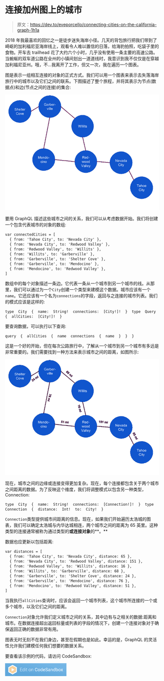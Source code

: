 # 连接加州图上的城市

> 原文：<https://dev.to/eveporcello/connecting-cities-on-the-california-graph-1h1a>

2018 年我最喜欢的回忆之一是徒步迷失海岸小径。几天的背包旅行把我们带到了崎岖的加利福尼亚海岸线上，观看令人难以置信的日落，给海豹拍照，吃袋子里的食物。开车去 trailhead 花了大约六个小时，几乎没有使用一条主要的高速公路。当蜿蜒的双车道公路在全州的小镇间划出一道道线时，我意识到我不仅仅是在穿越加利福尼亚州。哦，不…我离开了工作，但又一次，我在遍历一个图表。

图是表示一组相互连接的对象的正式方式。我们可以用一个图表来表示去失落海岸旅行中的城市以及它们之间的联系。下图描述了整个旅程，并将其表示为节点(数据点)和边(节点之间的连接)的集合:

[![diagram of connected cities](img/7656e5657e7aca0eea2ae84a3b86c0ff.png)](https://res.cloudinary.com/practicaldev/image/fetch/s--uOG40MIV--/c_limit%2Cf_auto%2Cfl_progressive%2Cq_auto%2Cw_880/https://moonhighway.com/static/d234e2f607a239c7a5d4e1ad705d2970/39bb6/city-to-city-diagram.png)

要用 GraphQL 描述这些城市之间的关系，我们可以从考虑数据开始。我们将创建一个包含代表城市的对象的数组:

```
var connectedCities = [
  { from: 'Tahoe City', to: 'Nevada City' },
  { from: 'Nevada City', to: 'Redwood Valley' },
  { from: 'Redwood Valley', to: 'Willits' },
  { from: 'Willits', to: 'Garberville' },
  { from: 'Garberville', to: 'Shelter Cove' },
  { from: 'Garberville', to: 'Mendocino' },
  { from: 'Mendocino', to: 'Redwood Valley' },
] 
```

数组中的每个对象描述一条边。它代表一条从一个城市到另一个城市的线。从那里，我们可以通过为一个`City`创建一个类型来建模这个数据。城市应该有一个`name`。它还应该有一个名为`connections`的字段，返回与之连接的城市列表。我们的模式应该是这样的:

```
type  City  {  name:  String!  connections:  [City!]!  }  type  Query  {  allCities:  [City!]!  } 
```

要查询数据，可以执行以下查询:

```
query  {  allCities  {  name  connections  {  name  }  }  } 
```

这是一个好的开始，但在每次公路旅行中，了解从一个城市到另一个城市有多远是非常重要的。我们需要找到一种方法来表示城市之间的距离，如图所示:

[![diagram of connected cities](img/12dd33786d7aa97c2f6092e3921ec127.png)](https://res.cloudinary.com/practicaldev/image/fetch/s---jxZK448--/c_limit%2Cf_auto%2Cfl_progressive%2Cq_auto%2Cw_880/https://moonhighway.com/static/452f0c7e1ebee39ad412407b2f14daad/39bb6/city-to-city-connection-distances.png)

现在，城市之间的边缘或连接变得更加复杂。现在，每个连接都包含关于两个城市之间距离的数据。为了反映这个维度，我们将调整模式以包含另一种类型，Connection:

```
type  City  {  name:  String!  connections:  [Connection!]!  }  type  Connection  {  distance:  Int!  to:  City!  } 
```

`Connection`类型提供城市间距离的信息。现在，如果我们开始遍历太浩城的图表，我们可以确定太浩城与内华达城相连，两个城市之间的距离为 65 英里。这种类型的连接通常被称为通过类型的**或连接对象**的**。**

数据也应更新以包括距离:

```
var distances = [
  { from: 'Tahoe City', to: 'Nevada City', distance: 65 },
  { from: 'Nevada City', to: 'Redwood Valley', distance: 151 },
  { from: 'Redwood Valley', to: 'Willits', distance: 16 },
  { from: 'Willits', to: 'Garberville', distance: 68 },
  { from: 'Garberville', to: 'Shelter Cove', distance: 24 },
  { from: 'Garberville', to: 'Mendocino', distance: 76 },
  { from: 'Mendocino', to: 'Redwood Valley', distance: 51 },
] 
```

当我执行`allCities`查询时，应该会返回一个城市列表，这个城市所连接的一个或多个城市，以及它们之间的距离。

`Connection`对象允许我们定义城市之间的关系，其中边有与之相关的数据:距离和城市。在数据连接超出返回标量或列表的字段的情况下，创建一个连接对象对于确保返回正确的数据非常有用。

图表无时无刻不在我们身边，甚至在假期也是如此。幸运的是，GraphQL 的灵活性允许我们建模任何我们想要的数据关系。

要查看该示例的代码，请访问 CodeSandbox:

[![Edit Connecting Cities on the California Graph](img/0b3f0135583496627e3621355d8e9248.png)](https://codesandbox.io/s/1wqpz240wl?fontsize=14)